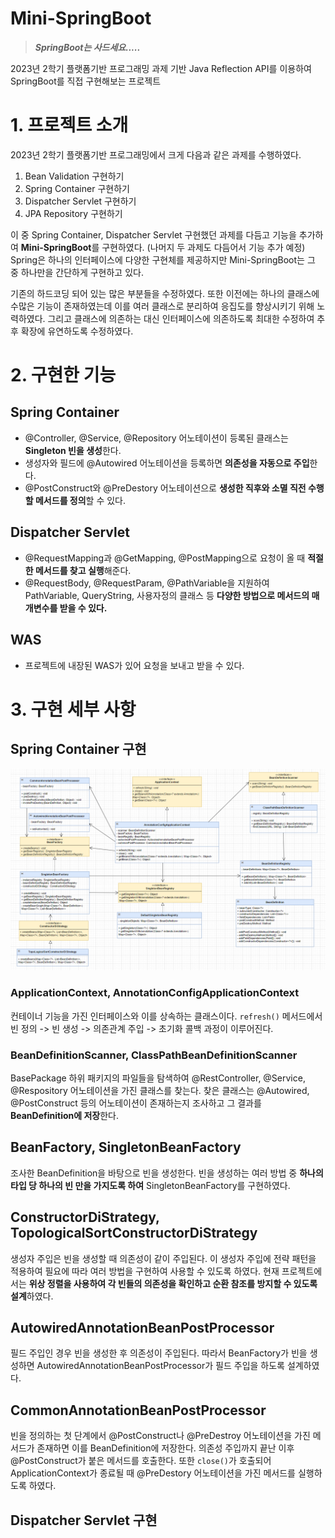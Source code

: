# Mini-SpringBoot
> ***SpringBoot는 사드세요.....***

2023년 2학기 플랫폼기반 프로그래밍 과제 기반 Java Reflection API를 이용하여 SpringBoot를 직접 구현해보는 프로젝트

# 1. 프로젝트 소개
2023년 2학기 플랫폼기반 프로그래밍에서 크게 다음과 같은 과제를 수행하였다.
1. Bean Validation 구현하기
2. Spring Container 구현하기
3. Dispatcher Servlet 구현하기
4. JPA Repository 구현하기

이 중 Spring Container, Dispatcher Servlet 구현했던 과제를 다듬고 기능을 추가하여 **Mini-SpringBoot**를 구현하였다. 
(나머지 두 과제도 다듬어서 기능 추가 예정)
Spring은 하나의 인터페이스에 다양한 구현체를 제공하지만 Mini-SpringBoot는 그 중 하나만을 간단하게 구현하고 있다.

기존의 하드코딩 되어 있는 많은 부분들을 수정하였다.
또한 이전에는 하나의 클래스에 수많은 기능이 존재하였는데 이를 여러 클래스로 분리하여 응집도를 향상시키기 위해 노력하였다.
그리고 클래스에 의존하는 대신 인터페이스에 의존하도록 최대한 수정하여 추후 확장에 유연하도록 수정하였다.

# 2. 구현한 기능
## Spring Container
- @Controller, @Service, @Repository 어노테이션이 등록된 클래스는 **Singleton 빈을 생성**한다.
- 생성자와 필드에 @Autowired 어노테이션을 등록하면 **의존성을 자동으로 주입**한다.
- @PostConstruct와 @PreDestory 어노테이션으로 **생성한 직후와 소멸 직전 수행할 메서드를 정의**할 수 있다.

## Dispatcher Servlet
- @RequestMapping과 @GetMapping, @PostMapping으로 요청이 올 때 **적절한 메서드를 찾고 실행**해준다.
- @RequestBody, @RequestParam, @PathVariable을 지원하여 PathVariable, QueryString, 사용자정의 클래스 등 **다양한 방법으로 메서드의 매개변수를 받을 수 있다.**

## WAS
- 프로젝트에 내장된 WAS가 있어 요청을 보내고 받을 수 있다.

# 3. 구현 세부 사항
## Spring Container 구현
![img.png](img.png)

### ApplicationContext, AnnotationConfigApplicationContext
컨테이너 기능을 가진 인터페이스와 이를 상속하는 클래스이다.
`refresh()` 메서드에서 빈 정의 -> 빈 생성 -> 의존관계 주입 -> 초기화 콜백 과정이 이루어진다. 

### BeanDefinitionScanner, ClassPathBeanDefinitionScanner
BasePackage 하위 패키지의 파일들을 탐색하여 @RestController, @Service, @Respository 어노테이션을 가진 클래스를 찾는다.
찾은 클래스는 @Autowired, @PostConstruct 등의 어노테이션이 존재하는지 조사하고 그 결과를 **BeanDefinition에 저장**한다.

## BeanFactory, SingletonBeanFactory
조사한 BeanDefinition을 바탕으로 빈을 생성한다.
빈을 생성하는 여러 방법 중 **하나의 타입 당 하나의 빈 만을 가지도록 하여** SingletonBeanFactory를 구현하였다.

## ConstructorDiStrategy, TopologicalSortConstructorDiStrategy
생성자 주입은 빈을 생성할 때 의존성이 같이 주입된다.
이 생성자 주입에 전략 패턴을 적용하여 필요에 따라 여러 방법을 구현하여 사용할 수 있도록 하였다.
현재 프로젝트에서는 **위상 정렬을 사용하여 각 빈들의 의존성을 확인하고 순환 참조를 방지할 수 있도록 설계**하였다.

## AutowiredAnnotationBeanPostProcessor
필드 주입인 경우 빈을 생성한 후 의존성이 주입된다.
따라서 BeanFactory가 빈을 생성하면 AutowiredAnnotationBeanPostProcessor가 필드 주입을 하도록 설계하였다.

## CommonAnnotationBeanPostProcessor
빈을 정의하는 첫 단계에서 @PostConstruct나 @PreDestroy 어노테이션을 가진 메서드가 존재하면 이를 BeanDefinition에 저장한다.
의존성 주입까지 끝난 이후 @PostConstruct가 붙은 메서드를 호출한다.
또한 `close()`가 호출되어 ApplicationContext가 종료될 때 @PreDestory 어노테이션을 가진 메서드를 실행하도록 하였다.

## Dispatcher Servlet 구현